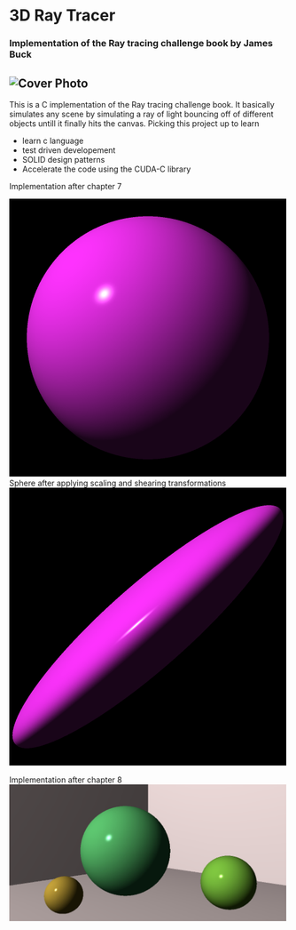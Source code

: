 # 3D Ray Tracer 
### Implementation of the Ray tracing challenge book by James Buck
![Cover Photo](https://imgs.search.brave.com/xnFM2mwRtzt7ZILyoZLWoltEAPZ0v2iAk6gDH-WeyU8/rs:fit:860:0:0/g:ce/aHR0cHM6Ly9tLm1l/ZGlhLWFtYXpvbi5j/b20vaW1hZ2VzL1Mv/YXBsdXMtbWVkaWEv/dmMvODRhNzFlMTAt/NTA0YS00MTcyLWJl/ZGYtMjM0MTEwZDFh/MTk3Ll9DUjAsNDE5/LDIyNTAsMjI1MF9Q/VDBfU1gzMDBfXy5q/cGc)
---- 

This is a C implementation of the Ray tracing challenge book. It basically simulates any scene by simulating a ray of light bouncing off of different objects untill it finally hits the canvas. 
Picking this project up to learn 
- learn c language
- test driven developement
- SOLID design patterns
- Accelerate the code using the CUDA-C library

Implementation after chapter 7
<!-- ![Sphere](ray_tracer/pngs/sphere.png =250x250) -->
<img src="ray_tracer/pngs/sphere.png" width="500">
Sphere after applying scaling and shearing transformations
<!-- ![Transformed Sphere](ray_tracer/pngs/sphere_transformed.png) -->
<img src="ray_tracer/pngs/sphere_transformed.png" width="500">

Implementation after chapter 8
<img src="ray_tracer/pngs/plot_spheres_ch8.png" width="500">

